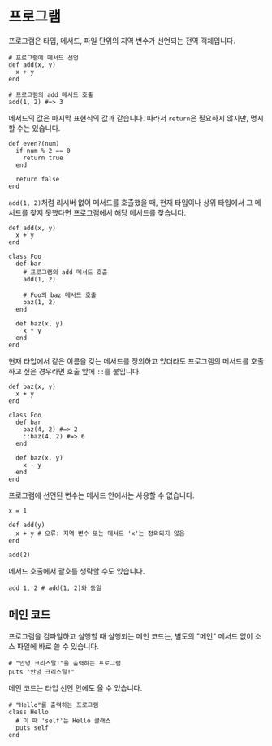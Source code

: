 # 프로그램

프로그램은 타입, 메서드, 파일 단위의 지역 변수가 선언되는 전역 객체입니다.

```crystal
# 프로그램에 메서드 선언
def add(x, y)
  x + y
end

# 프로그램의 add 메서드 호출
add(1, 2) #=> 3
```

메서드의 값은 마지막 표현식의 값과 같습니다. 따라서 `return`은 필요하지 않지만, 명시할 수는 있습니다.

```crystal
def even?(num)
  if num % 2 == 0
    return true
  end

  return false
end
```

`add(1, 2)`처럼 리시버 없이 메서드를 호출했을 때, 현재 타입이나 상위 타입에서 그 메서드를 찾지 못했다면 프로그램에서 해당 메서드를 찾습니다.

```crystal
def add(x, y)
  x + y
end

class Foo
  def bar
    # 프로그램의 add 메서드 호출
    add(1, 2)

    # Foo의 baz 메서드 호출
    baz(1, 2)
  end

  def baz(x, y)
    x * y
  end
end
```

현재 타입에서 같은 이름을 갖는 메서드를 정의하고 있더라도 프로그램의 메서드를 호출하고 싶은 경우라면 호출 앞에 `::`를 붙입니다.

```crystal
def baz(x, y)
  x + y
end

class Foo
  def bar
    baz(4, 2) #=> 2
    ::baz(4, 2) #=> 6
  end

  def baz(x, y)
    x - y
  end
end
```

프로그램에 선언된 변수는 메서드 안에서는 사용할 수 없습니다.

```crystal
x = 1

def add(y)
  x + y # 오류: 지역 변수 또는 메서드 'x'는 정의되지 않음
end

add(2)
```

메서드 호출에서 괄호를 생략할 수도 있습니다.

```crystal
add 1, 2 # add(1, 2)와 동일
```

## 메인 코드

프로그램을 컴파일하고 실행할 때 실행되는 메인 코드는, 별도의 "메인" 메서드 없이 소스 파일에 바로 쓸 수 있습니다.

```crystal
# "안녕 크리스탈!"을 출력하는 프로그램
puts "안녕 크리스탈!"
```

메인 코드는 타입 선언 안에도 올 수 있습니다.

```crystal
# "Hello"를 출력하는 프로그램
class Hello
  # 이 때 'self'는 Hello 클래스
  puts self
end
```
